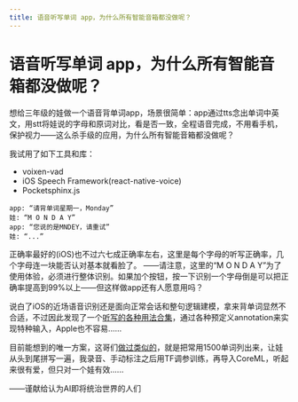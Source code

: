```yaml
---
title: 语音听写单词 app，为什么所有智能音箱都没做呢？
---
```

# 语音听写单词 app，为什么所有智能音箱都没做呢？

想给三年级的娃做一个语音背单词app，场景很简单：app通过tts念出单词中英文，用stt将娃说的字母和原词对比，看是否一致，全程语音完成，不用看手机，保护视力——这么杀手级的应用，为什么所有智能音箱都没做呢？

我试用了如下工具和库：
- voixen-vad
- iOS Speech Framework(react-native-voice)
- Pocketsphinx.js

```
app: “请背单词星期一，Monday”
娃: “M O N D A Y”
app: “您说的是MNDEY，请重试”
娃: “...”
```


正确率最好的(iOS)也不过六七成正确率左右，这里是每个字母的听写正确率，几个字母连一块能否认对基本就看脸了。
——请注意，这里的“M O N D A Y”为了使用体验，必须进行整体识别。如果加个按钮，按一下识别一个字母倒是可以把正确率提高到99%以上——但这样做app还有人愿意用吗？

说白了iOS的近场语音识别还是面向正常会话和整句逻辑建模，拿来背单词显然不合适，不过因此发现了一个[听写的各种用法合集](https://www.oreilly.com/library/view/iphone-the-missing/9781449372781/ch04.html)，通过各种预定义annotation来实现特种输入，Apple也不容易......

目前能想到的唯一方案，这哥们[做过类似的](https://github.com/JohannesBuchner/spoken-command-recognition)，就是把常用1500单词列出来，让娃从头到尾拼写一遍，我录音、手动标注之后用TF调参训练，再导入CoreML，听起来很有爱，但只对一个娃有效......

——谨献给认为AI即将统治世界的人们
